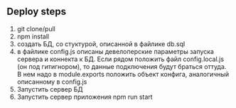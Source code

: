 
## Deploy steps
1. git clone/pull
1. npm install
1. создать БД, со стуктурой, описанной в файлике db.sql
1. в файлике config.js описаны девелоперские параметры запуска сервера и коннекта к БД. Если рядом положить файл config.local.js (он под гитигнором), то данные подключения будут браться оттуда. В нем надо в module.exports положить объект конфига, аналогичный описанному в config.js
1. Запустить сервер БД
1. Запустить сервер приложения npm run start

